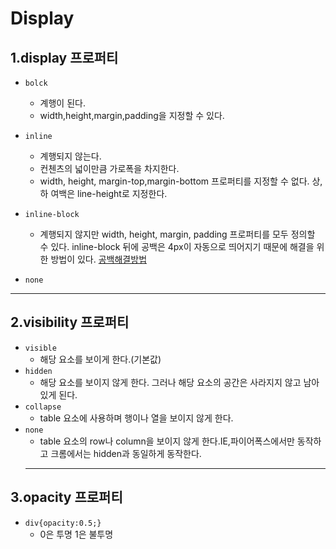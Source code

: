 # Display
## 1.display 프로퍼티
- `bolck`
  - 계행이 된다.
  - width,height,margin,padding을 지정할 수 있다.

- `inline`
  - 계행되지 않는다.
  - 컨첸츠의 넓이만큼 가로폭을 차지한다.
  - width, height, margin-top,margin-bottom 프로퍼티를 지정할 수 없다. 상,하 여백은 line-height로 지정한다.
- `inline-block`
  - 계행되지 않지만 width, height, margin, padding 프로퍼티를 모두 정의할 수 있다.
 inline-block 뒤에 공백은 4px이 자동으로 띄어지기 때문에 해결을 위한 방법이 있다.
 [공백해결방법](https://css-tricks.com/fighting-the-space-between-inline-block-elements/)
- `none` 
---

## 2.visibility 프로퍼티
- `visible`
  - 해당 요소를 보이게 한다.(기본값)
- `hidden`
  - 해당 요소를 보이지 않게 한다. 그러나 해당 요소의 공간은 사라지지 않고 남아있게 된다.
- `collapse`
  - table 요소에 사용하며 행이나 열을 보이지 않게 한다.
- `none` 
  - table 요소의 row나 column을 보이지 않게 한다.IE,파이어폭스에서만 동작하고 크롬에서는 hidden과 동일하게 동작한다.
  ---

## 3.opacity 프로퍼티
- `div{opacity:0.5;}`
  - 0은 투명 1은 불투명

